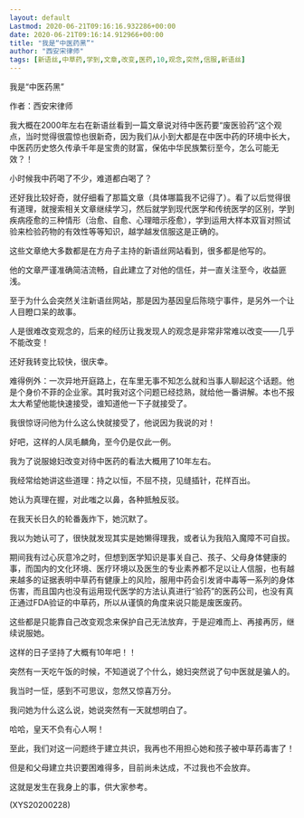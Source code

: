 ```yaml
---
layout: default
Lastmod: 2020-06-21T09:16:16.932286+00:00
date: 2020-06-21T09:16:14.912966+00:00
title: "我是“中医药黑”"
author: "西安宋律师"
tags: [新语丝,中草药,学到,文章,改变,医药,10,观念,突然,信服,新语丝]
---
```


我是“中医药黑”

作者：西安宋律师

我大概在2000年左右在新语丝看到一篇文章说对待中医药要“废医验药”这个观点，当时觉得很震惊也很新奇，因为我们从小到大都是在中医中药的环境中长大，中医药历史悠久传承千年是宝贵的财富，保佑中华民族繁衍至今，怎么可能无效？！

小时候我中药喝了不少，难道都白喝了？

还好我比较好奇，就仔细看了那篇文章（具体哪篇我不记得了）。看了以后觉得很有道理，就搜索相关文章继续学习，然后就学到现代医学和传统医学的区别，学到疾病痊愈的三种情形（治愈、自愈、心理暗示痊愈），学到运用大样本双盲对照试验来检验药物的有效性等等知识，越学越发信服这是正确的。

这些文章绝大多数都是在方舟子主持的新语丝网站看到，很多都是他写的。

他的文章严谨准确简洁流畅，自此建立了对他的信任，并一直关注至今，收益匪浅。

至于为什么会突然关注新语丝网站，那是因为基因皇后陈晓宁事件，是另外一个让人目瞪口呆的故事。

人是很难改变观念的，后来的经历让我发现人的观念是非常非常难以改变——几乎不能改变！

还好我转变比较快，很庆幸。

难得例外：一次异地开庭路上，在车里无事不知怎么就和当事人聊起这个话题。他是个身价不菲的企业家。其时我对这个问题已经捻熟，就给他一番讲解。本也不报太大希望他能快速接受，谁知道他一下子就接受了。

我很惊讶问他为什么这么快就接受了，他说因为我说的对！

好吧，这样的人凤毛麟角，至今仍是仅此一例。

我为了说服媳妇改变对待中医药的看法大概用了10年左右。

我经常给她讲这些道理：持之以恒，不屈不挠，见缝插针，花样百出。

她认为真理在握，对此嗤之以鼻，各种抵触反驳。

在我天长日久的轮番轰炸下，她沉默了。

我以为她认可了，很快就发现其实是她懒得理我，或者认为我陷入魔障不可自拔。

期间我有过心灰意冷之时，但想到医学知识是事关自己、孩子、父母身体健康的事，而国内的文化环境、医疗环境以及医生的专业素养都不足以让人信服，也有越来越多的证据表明中草药有健康上的风险，服用中药会引发肾中毒等一系列的身体伤害，而且国内也没有运用现代医学的方法认真进行“验药”的医药公司，也没有真正通过FDA验证的中草药，所以从谨慎的角度来说只能是废医废药。

这些都是只能靠自己改变观念来保护自己无法放弃，于是迎难而上、再接再厉，继续说服她。

这样的日子坚持了大概有10年吧！！

突然有一天吃午饭的时候，不知道说了个什么，媳妇突然说了句中医就是骗人的。

我当时一怔，感到不可思议，忽然又惊喜万分。

我问她为什么这么说，她说突然有一天就想明白了。

哈哈，皇天不负有心人啊！

至此，我们对这一问题终于建立共识，我再也不用担心她和孩子被中草药毒害了！

但是和父母建立共识要困难得多，目前尚未达成，不过我也不会放弃。

这就是发生在我身上的事，供大家参考。

(XYS20200228)

